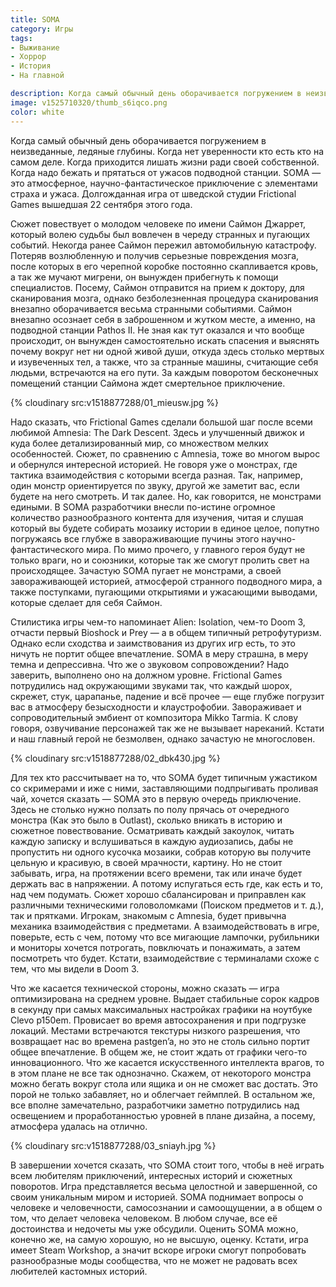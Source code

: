 ```yaml
---
title: SOMA
category: Игры
tags:
- Выживание
- Хоррор
- История
- На главной

description: Когда самый обычный день оборачивается погружением в неизведанные, ледяные глубины. Когда нет уверенности кто есть кто на самом деле. Когда приходится лишать жизни ради своей собственной. Когда надо бежать и прятаться от ужасов подводной станции.
image: v1525710320/thumb_s6iqco.png
color: white
---
```


Когда самый обычный день оборачивается погружением в неизведанные, ледяные глубины. Когда нет уверенности кто есть кто на самом деле. Когда приходится лишать жизни ради своей собственной. Когда надо бежать и прятаться от ужасов подводной станции. SOMA — это атмосферное, научно-фантастическое приключение с элементами страха и ужаса. Долгожданная игра от шведской студии Frictional Games вышедшая 22 сентября этого года.

<!-- more -->

Сюжет повествует о молодом человеке по имени Саймон Джаррет, который волею судьбы был вовлечен в череду странных и пугающих событий. Некогда ранее Саймон пережил автомобильную катастрофу. Потеряв возлюбленную и получив серьезные повреждения мозга, после которых в его черепной коробке постоянно скапливается кровь, а так же мучают мигрени, он вынужден прибегнуть к помощи специалистов. Посему, Саймон отправится на прием к доктору, для сканирования мозга, однако безболезненная процедура сканирования внезапно оборачивается весьма странными событиями. Саймон внезапно осознает себя в заброшенном и жутком месте, а именно, на подводной станции Pathos II. Не зная как тут оказался и что вообще происходит, он вынужден самостоятельно искать спасения и выяснять почему вокруг нет ни одной живой души, откуда здесь столько мертвых и изувеченных тел, а также, что за странные машины, считающие себя людьми, встречаются на его пути. За каждым поворотом бесконечных помещений станции Саймона ждет смертельное приключение.

{% cloudinary src:v1518877288/01_mieusw.jpg %}

Надо сказать, что Frictional Games сделали большой шаг после всеми любимой Amnesia: The Dark Descent. Здесь и улучшенный движок и куда более детализированный мир, со множеством мелких особенностей. Сюжет, по сравнению с Amnesia, тоже во многом вырос и обернулся интересной историей. Не говоря уже о монстрах, где тактика взаимодействия с которыми всегда разная. Так, например, один монстр ориентируется по звуку, другой же заметит вас, если будете на него смотреть. И так далее. Но, как говорится, не монстрами едиными. В SOMA разработчики внесли по-истине огромное количество разнообразного контента для изучения, читая и слушая который вы будете собирать мозаику истории в единое целое, попутно погружаясь все глубже в завораживающие пучины этого научно-фантастического мира. По мимо прочего, у главного героя будут не только враги, но и союзники, которые так же смогут пролить свет на происходящее. Зачастую SOMA пугает не монстрами, а своей завораживающей историей, атмосферой странного подводного мира, а также поступками, пугающими открытиями и ужасающими выводами, которые сделает для себя Саймон.

Стилистика игры чем-то напоминает Alien: Isolation, чем-то Doom 3, отчасти первый Bioshock и Prey — а в общем типичный ретрофутуризм. Однако если сходства и заимствования из других игр есть, то это ничуть не портит общее впечатление. SOMA в меру страшна, в меру темна и депрессивна. Что же о звуковом сопровождении? Надо заверить, выполнено оно на должном уровне. Frictional Games потрудились над окружающими звуками так, что каждый шорох, скрежет, стук, царапанье, падение и всё прочее — еще глубже погрузит вас в атмосферу безысходности и клаустрофобии. Завораживает и сопроводительный эмбиент от композитора Mikko Tarmia. К слову говоря, озвучивание персонажей так же не вызывает нареканий. Кстати и наш главный герой не безмолвен, однако зачастую не многословен.

{% cloudinary src:v1518877288/02_dbk430.jpg %}

Для тех кто рассчитывает на то, что SOMA будет типичным ужастиком со скримерами и иже с ними, заставляющими подпрыгивать проливая чай, хочется сказать — SOMA это в первую очередь приключение. Здесь не столько нужно ползать по полу прячась от очередного монстра (Как это было в Outlast), сколько вникать в историю и сюжетное повествование. Осматривать каждый закоулок, читать каждую записку и вслушиваться в каждую аудиозапись, дабы не пропустить ни одного кусочка мозаики, собрав которую вы получите цельную и красивую, в своей мрачности, картину. Но не стоит забывать, игра, на протяжении всего времени, так или иначе будет держать вас в напряжении. А потому испугаться есть где, как есть и то, над чем подумать. Сюжет хорошо сбалансирован и приправлен как различными техническими головоломками (Поиском предметов и т. д.), так и прятками. Игрокам, знакомым с Amnesia, будет привычна механика взаимодействия с предметами. А взаимодействовать в игре, поверьте, есть с чем, потому что все мигающие лампочки, рубильники и мониторы хочется потрогать, повключать и понажимать, а затем посмотреть что будет. Кстати, взаимодействие с терминалами схоже с тем, что мы видели в Doom 3.

Что же касается технической стороны, можно сказать — игра оптимизирована на среднем уровне. Выдает стабильные сорок кадров в секунду при самых максимальных настройках графики на ноутбуке Clevo p150em. Провисает во время автосохранения и при подгрузке локаций. Местами встречаются текстуры низкого разрешения, что возвращает нас во времена pastgen’a, но это не столь сильно портит общее впечатление. В общем же, не стоит ждать от графики чего-то инновационного. Что же касается искусственного интеллекта врагов, то в этом плане не все так однозначно. Скажем, от некоторого монстра можно бегать вокруг стола или ящика и он не сможет вас достать. Это порой не только забавляет, но и облегчает геймплей. В остальном же, все вполне замечательно, разработчики заметно потрудились над освещением и проработанностью уровней в плане дизайна, а посему, атмосфера удалась на отлично.

{% cloudinary src:v1518877288/03_sniayh.jpg %}

В завершении хочется сказать, что SOMA стоит того, чтобы в неё играть всем любителям приключений, интересных историй и сюжетных поворотов. Игра представляется весьма целостной и завершенной, со своим уникальным миром и историей. SOMA поднимает вопросы о человеке и человечности, самосознании и самоощущении, а в общем о том, что делает человека человеком. В любом случае, все её достоинства и недочеты мы уже обсудили. Оценить SOMA можно, конечно же, на самую хорошую, но не высшую, оценку. Кстати, игра имеет Steam Workshop, а значит вскоре игроки смогут попробовать разнообразные моды сообщества, что не может не радовать всех любителей кастомных историй.
